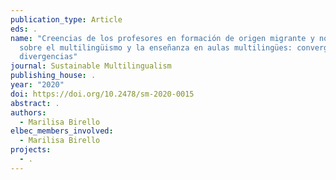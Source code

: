 ```yaml
---
publication_type: Article
eds: .
name: "Creencias de los profesores en formación de origen migrante y no migrante
  sobre el multilingüismo y la enseñanza en aulas multilingües: convergencias y
  divergencias"
journal: Sustainable Multilingualism
publishing_house: .
year: "2020"
doi: https://doi.org/10.2478/sm-2020-0015
abstract: .
authors:
  - Marilisa Birello
elbec_members_involved:
  - Marilisa Birello
projects:
  - .
---
```

